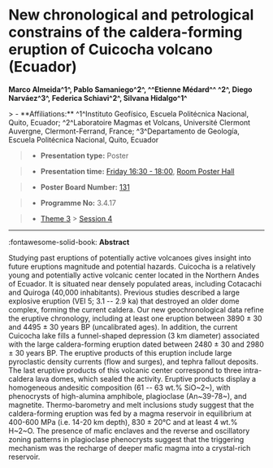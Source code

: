 # New chronological and petrological constrains of the caldera-forming eruption of Cuicocha volcano (Ecuador)

**Marco Almeida^1^, Pablo Samaniego^2^, ^^Etienne Médard^^ ^2^, Diego Narváez^3^, Federica Schiavi^2^, Silvana Hidalgo^1^**

<!-- more -->> - **Affiliations:** ^1^Instituto Geofísico, Escuela Politécnica Nacional, Quito, Ecuador; ^2^Laboratoire Magmas et Volcans, Université Clermont Auvergne, Clermont-Ferrand, France; ^3^Departamento de Geología, Escuela Politécnica Nacional, Quito, Ecuador

> - **Presentation type:** Poster

> - **Presentation time:** [Friday 16:30 - 18:00](../sessions_comparison.md#__tabbed_4_6), [Room Poster Hall](../maps_venue.md#__tabbed_1_1)

> - **Poster Board Number:** [131](../map_poster_boards.md#friday)

> - **Programme No:** 3.4.17

> - [Theme 3](../theme3.md) > [Session 4](../sessions/session-3-4.md)

--- 

:fontawesome-solid-book: **Abstract**

Studying past eruptions of potentially active volcanoes gives insight into future eruptions magnitude and potential hazards. Cuicocha is a relatively young and potentially active volcanic center located in the Northern Andes of Ecuador. It is situated near densely populated areas, including Cotacachi and Quiroga (40,000 inhabitants). Previous studies described a large explosive eruption (VEI 5; 3.1 -- 2.9 ka) that destroyed an older dome complex, forming the current caldera. Our new geochronological data refine the eruptive chronology, including at least one eruption between 3890 ± 30 and 4495 ± 30 years BP (uncalibrated ages). In addition, the current Cuicocha lake fills a funnel-shaped depression (3 km diameter) associated with the large caldera-forming eruption dated between 2480 ± 30 and 2980 ± 30 years BP. The eruptive products of this eruption include large pyroclastic density currents (flow and surges), and tephra fallout deposits. The last eruptive products of this volcanic center correspond to three intra-caldera lava domes, which sealed the activity. Eruptive products display a homogeneous andesitic composition (61 -- 63 wt.% SiO~2~), with phenocrysts of high-alumina amphibole, plagioclase (An~39-78~), and magnetite. Thermo-barometry and melt inclusions study suggest that the caldera-forming eruption was fed by a magma reservoir in equilibrium at 400-600 MPa (i.e. 14-20 km depth), 830 ± 20°C and at least 4 wt.% H~2~O. The presence of mafic enclaves and the reverse and oscillatory zoning patterns in plagioclase phenocrysts suggest that the triggering mechanism was the recharge of deeper mafic magma into a crystal-rich reservoir.

